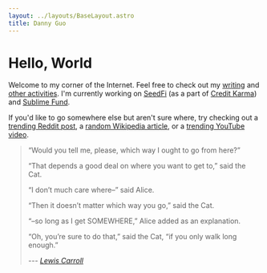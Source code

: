 ```yaml
---
layout: ../layouts/BaseLayout.astro
title: Danny Guo
---
```


# Hello, World

Welcome to my corner of the Internet. Feel free to check out my [writing](/blog)
and [other activities](/projects). I'm currently working on
[SeedFi](https://www.seedfi.com/) (as a part of [Credit
Karma](https://www.creditkarma.com)) and [Sublime
Fund](https://sublimefund.org).

If you'd like to go somewhere else but aren't sure where, try checking out a
[trending Reddit post](https://www.reddit.com/hot), a [random Wikipedia
article](https://en.wikipedia.org/wiki/Special:Random), or a [trending YouTube
video](https://www.youtube.com/feed/trending).

> “Would you tell me, please, which way I ought to go from here?”
>
> “That depends a good deal on where you want to get to,” said the Cat.
>
> “I don’t much care where–” said Alice.
>
> “Then it doesn’t matter which way you go,” said the Cat.
>
> “–so long as I get SOMEWHERE,” Alice added as an explanation.
>
> “Oh, you’re sure to do that,” said the Cat, “if you only walk long enough.”
>
> --- <cite>[Lewis Carroll](http://www.alice-in-wonderland.net/resources/chapters-script/alices-adventures-in-wonderland/chapter-6/)</cite>

